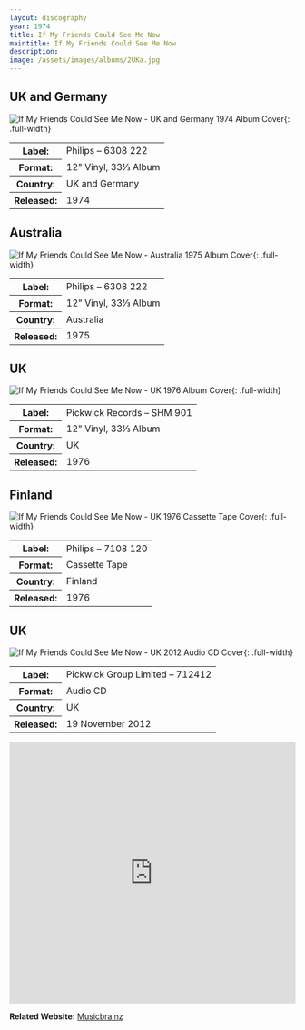 ```yaml
---
layout: discography
year: 1974
title: If My Friends Could See Me Now
maintitle: If My Friends Could See Me Now
description: 
image: /assets/images/albums/2UKa.jpg
---
```


## UK and Germany
![If My Friends Could See Me Now - UK and Germany 1974 Album Cover](/assets/images/albums/2UKa.jpg){: .full-width}
<table>
<tr><th>Label:</th><td>Philips – 6308 222</td></tr>
<tr><th>Format:</th><td>12" Vinyl, 33⅓ Album</td></tr>
<tr><th>Country:</th><td>UK and Germany</td></tr>
<tr><th>Released:</th><td>1974</td></tr>
</table>

## Australia
![If My Friends Could See Me Now - Australia 1975 Album Cover](/assets/images/albums/2UKa.jpg){: .full-width}
<table>
<tr><th>Label:</th><td>Philips – 6308 222</td></tr>
<tr><th>Format:</th><td>12" Vinyl, 33⅓ Album</td></tr>
<tr><th>Country:</th><td>Australia</td></tr>
<tr><th>Released:</th><td>1975</td></tr>
</table>

## UK
![If My Friends Could See Me Now - UK 1976 Album Cover](/assets/images/albums/2UKb.jpg){: .full-width}
<table>
<tr><th>Label:</th><td>Pickwick Records – SHM 901</td></tr>
<tr><th>Format:</th><td>12" Vinyl, 33⅓ Album</td></tr>
<tr><th>Country:</th><td>UK</td></tr>
<tr><th>Released:</th><td>1976</td></tr>
</table>

## Finland
![If My Friends Could See Me Now - UK 1976 Cassette Tape Cover](/assets/images/albums/2UKc.jpg){: .full-width}
<table>
<tr><th>Label:</th><td>Philips – 7108 120</td></tr>
<tr><th>Format:</th><td>Cassette Tape</td></tr>
<tr><th>Country:</th><td>Finland</td></tr>
<tr><th>Released:</th><td>1976</td></tr>
</table>

## UK
![If My Friends Could See Me Now - UK 2012 Audio CD Cover](/assets/images/albums/2UKd.jpg){: .full-width}
<table>
<tr><th>Label:</th><td>Pickwick Group Limited – 712412</td></tr>
<tr><th>Format:</th><td>Audio CD</td></tr>
<tr><th>Country:</th><td>UK</td></tr>
<tr><th>Released:</th><td>19 November 2012</td></tr>
</table>

<iframe src="https://open.spotify.com/embed/album/1EerWszsZlRkR3wvk4Iroh" width="100%" height="460" frameborder="0" allowtransparency="true"></iframe>

**Related Website:**
<span class="post-categories">[Musicbrainz](https://musicbrainz.org/release-group/d880e097-a36f-4301-b647-01d1eb9b8f4b)</span>


